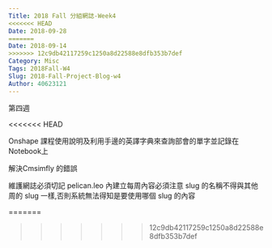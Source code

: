 ```yaml
---
Title: 2018 Fall 分組網誌-Week4
<<<<<<< HEAD
Date: 2018-09-28
=======
Date: 2018-09-14 
>>>>>>> 12c9db42117259c1250a8d22588e8dfb353b7def
Category: Misc
Tags: 2018Fall-W4
Slug: 2018-Fall-Project-Blog-w4
Author: 40623121
---
```


第四週

<<<<<<< HEAD
<!-- PELICAN_END_SUMMARY -->



Onshape 課程使用說明及利用手邊的英譯字典來查詢部會的單字並記錄在Notebook上

解決Cmsimfly 的錯誤

維護網誌必須切記 pelican.leo 內建立每周內容必須注意 slug 的名稱不得與其他周的 slug 一樣,否則系統無法得知是要使用哪個 slug 的內容


=======
<!-- PELICAN_END_SUMMARY -->
>>>>>>> 12c9db42117259c1250a8d22588e8dfb353b7def
